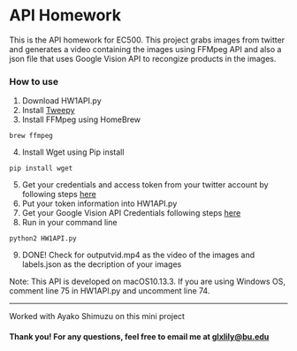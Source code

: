 # API Homework

This is the API homework for EC500. This project grabs images from twitter and generates a video containing the images using FFMpeg API and also a json file that uses Google Vision API to recongize products in the images.

### How to use
1. Download HW1API.py
2. Install [Tweepy](https://github.com/tweepy/tweepy)
3. Install FFMpeg using HomeBrew
```
brew ffmpeg
```
4. Install Wget using Pip install
```
pip install wget
```
5. Get your credentials and access token from your twitter account by following steps [here](https://www.slickremix.com/docs/how-to-get-api-keys-and-tokens-for-twitter/)
6. Put your token information into HW1API.py
7. Get your Google Vision API Credentials following steps [here](https://cloud.google.com/vision/docs/auth)
8. Run in your command line 
```
python2 HW1API.py
```
9. DONE! Check for outputvid.mp4 as the video of the images and labels.json as the decription of your images

Note: This API is developed on macOS10.13.3. If you are using Windows OS, comment line 75 in HW1API.py and uncomment line 74.

--- 
Worked with Ayako Shimuzu on this mini project
#### Thank you! For any questions, feel free to email me at glxlily@bu.edu
